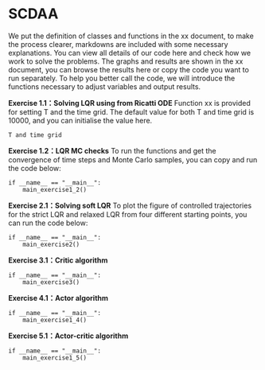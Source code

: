 # SCDAA
We put the definition of classes and functions in the xx document, to make the process clearer, markdowns are included with some necessary explanations. You can view all details of our code here and check how we work to solve the problems. The graphs and results are shown in the xx document, you can browse the results here or copy the code you want to run separately. To help you better call the code, we will introduce the functions necessary to adjust variables and output results.

**Exercise 1.1：Solving LQR using from Ricatti ODE**
Function xx is provided for setting T and the time grid. The default value for both T and time grid is 10000, and you can initialise the value here.
```
T and time grid
```

**Exercise 1.2：LQR MC checks**
To run the functions and get the convergence of time steps and Monte Carlo samples, you can copy and run the code below:
```
if __name__ == "__main__":
    main_exercise1_2()
```

**Exercise 2.1：Solving soft LQR**
To plot the figure of controlled trajectories for the strict LQR and relaxed LQR from four different starting points, you can run the code below:
```
if __name__ == "__main__":
    main_exercise2()
```

**Exercise 3.1：Critic algorithm**

```
if __name__ == "__main__":
    main_exercise3()
```

**Exercise 4.1：Actor algorithm**
```
if __name__ == "__main__":
    main_exercise1_4()
```
**Exercise 5.1：Actor-critic algorithm**
```
if __name__ == "__main__":
    main_exercise1_5()
```
